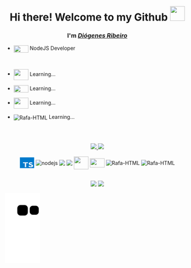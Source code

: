 <div>
   <h1 align="center">
     Hi there! Welcome to my Github
     <img src="https://cdn.jsdelivr.net/gh/devicons/devicon/icons/github/github-original.svg" height="40" width="40"/>
  </h1>
  
  <h3 align="center">I'm <a href="https://www.linkedin.com/in/diogenesriboliveira/"><i> Diógenes Ribeiro </i></a></h3>
</div>

 - <img align="center" height="20" width="40" src="https://cdn.worldvectorlogo.com/logos/nodejs-icon.svg"> NodeJS Developer

   <br>

 - <img align="center" height="30" width="40" src="https://cdn.jsdelivr.net/gh/devicons/devicon/icons/docker/docker-original.svg" /> Learning...
 - <img align="center" height="20" width="40" src="https://cdn.jsdelivr.net/gh/devicons/devicon/icons/jest/jest-plain.svg" /> Learning...
 - <img align="center" height="30" width="40" src="https://cdn.jsdelivr.net/gh/devicons/devicon/icons/graphql/graphql-plain-wordmark.svg" /> Learning...
 - <img align="center" alt="Rafa-HTML" height="30" width="40" src="https://cdn.jsdelivr.net/gh/devicons/devicon/icons/amazonwebservices/amazonwebservices-original.svg" /> Learning...

<br><br>

<div align="center">
  <a href="https://github.com/diogenesOliver">
    <img height="150em" src="https://github-readme-stats.vercel.app/api?username=diogenesOliver&count_private=true&include_all_commits=true&show_icons=true&theme=dracula&hide_border=false&show_owner=true"/>
    <img height="150em" src="https://github-readme-stats.vercel.app/api/top-langs/?username=diogenesOliver&theme=dracula&hide_border=false&&layout=compact"/>
  </a>
</div>

<div align="center" valign="top"><br>
  <img align="center" alt="Js" height="30" width="40" src="https://raw.githubusercontent.com/devicons/devicon/master/icons/typescript/typescript-plain.svg">
  <img align="center" alt="nodejs" height="30" width="40" src="https://cdn.worldvectorlogo.com/logos/nodejs-icon.svg">
  <img align="center" height="35" src="https://cdn.jsdelivr.net/gh/devicons/devicon/icons/mongodb/mongodb-original-wordmark.svg" />
  <img align="center" height="40" src="https://cdn.jsdelivr.net/gh/devicons/devicon/icons/docker/docker-original.svg" />
  <img align="center" height="35" width="40" src="https://cdn.jsdelivr.net/gh/devicons/devicon/icons/graphql/graphql-plain-wordmark.svg" />
  <img align="center" height="25" width="40" src="https://cdn.jsdelivr.net/gh/devicons/devicon/icons/jest/jest-plain.svg" />
  <img align="center" alt="Rafa-HTML" height="30" width="40" src="https://cdn.jsdelivr.net/gh/devicons/devicon/icons/sass/sass-original.svg">
  <img align="center" alt="Rafa-HTML" height="30" width="40" src="https://cdn.jsdelivr.net/gh/devicons/devicon/icons/amazonwebservices/amazonwebservices-original.svg" />
</div><br>

<div align="center">
 
  <a href="https://www.instagram.com/diih__oliver/" target="_blank"><img src="https://img.shields.io/badge/-Instagram-%23E4405F?style=for-the-badge&logo=instagram&logoColor=white" target="_blank"></a>
  <a href="https://www.linkedin.com/in/diogenesriboliveira/" target="_blank"><img src="https://img.shields.io/badge/-LinkedIn-%230077B5?style=for-the-badge&logo=linkedin&logoColor=white" target="_blank"></a> 
</div>

![snake gif](https://github.com/diogenesOliver/diogenesOliver/blob/output/github-contribution-grid-snake.svg)
